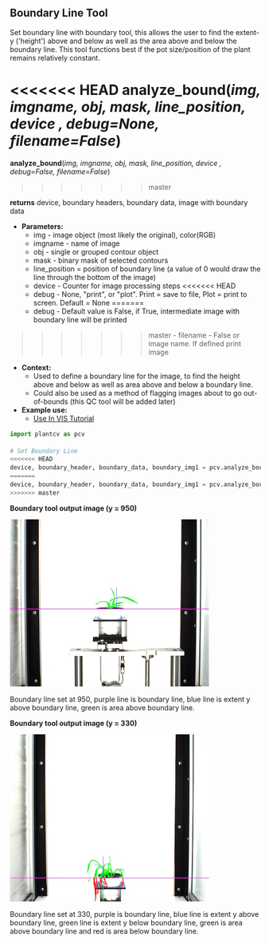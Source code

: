 ## Boundary Line Tool

Set boundary line with boundary tool, this allows the user to find the extent-y ('height')
above and below as well as the area above and below the boundary line. This tool functions 
best if the pot size/position of the plant remains relatively constant.
 
<<<<<<< HEAD
**analyze_bound**(*img, imgname, obj, mask, line_position, device , debug=None, filename=False*)
=======
**analyze_bound**(*img, imgname, obj, mask, line_position, device , debug=False, filename=False*)
>>>>>>> master

**returns** device, boundary headers, boundary data, image with boundary data

- **Parameters:**
    - img - image object (most likely the original), color(RGB)
    - imgname - name of image
    - obj - single or grouped contour object
    - mask - binary mask of selected contours
    - line_position = position of boundary line (a value of 0 would draw the line through the bottom of the image)
    - device - Counter for image processing steps
<<<<<<< HEAD
    - debug - None, "print", or "plot". Print = save to file, Plot = print to screen. Default = None
=======
    - debug - Default value is False, if True, intermediate image with boundary line will be printed
>>>>>>> master
    - filename - False or image name. If defined print image
- **Context:**
    - Used to define a boundary line for the image, to find the height above and below as well as area above and below a boundary line.
    - Could also be used as a method of flagging images about to go out-of-bounds (this QC tool will be added later)
- **Example use:**
    - [Use In VIS Tutorial](vis_tutorial.md)

```python
import plantcv as pcv

# Set Boundary Line    
<<<<<<< HEAD
device, boundary_header, boundary_data, boundary_img1 = pcv.analyze_bound(img, imgname, obj, mask, 950, device, debug='print', 'setaria_boundary_img.png')
=======
device, boundary_header, boundary_data, boundary_img1 = pcv.analyze_bound(img, imgname, obj, mask, 950, device, debug=True, 'setaria_boundary_img.png')
>>>>>>> master
```

**Boundary tool output image (y = 950)**

![Screenshot](img/documentation_images/analyze_bound/boundary_950.jpg)

Boundary line set at 950, purple line is boundary line, blue line is extent y above boundary line, 
green is area above boundary line.

**Boundary tool output image (y = 330)**

![Screenshot](img/documentation_images/analyze_bound/boundary_330.jpg)

Boundary line set at 330, purple is boundary line, blue line is extent y above boundary line, 
green line is extent y below boundary line, green is area above boundary line and red is area below boundary line.
